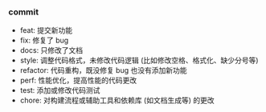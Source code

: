 ### commit

- feat: 提交新功能
- fix: 修复了 bug
- docs: 只修改了文档
- style: 调整代码格式，未修改代码逻辑 (比如修改空格、格式化、缺少分号等)
- refactor: 代码重构，既没修复 bug 也没有添加新功能
- perf: 性能优化，提高性能的代码更改
- test: 添加或修改代码测试
- chore: 对构建流程或辅助工具和依赖库 (如文档生成等) 的更改
